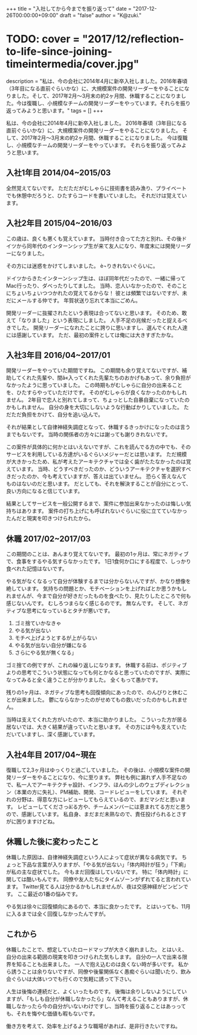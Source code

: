 +++
title = "入社してから今までを振り返って"
date = "2017-12-26T00:00:00+09:00"
draft = "false"
author = "K@zuki."
# TODO: cover = "2017/12/reflection-to-life-since-joining-timeintermedia/cover.jpg"
description = "私は、今の会社に2014年4月に新卒入社しました。2016年春頃（3年目になる直前ぐらいかな）に、大規模案件の開発リーダーをやることになりました。そして、2017年2月～3月末の約2ヶ月間、休職することになりました。今は復職し、小規模なチームの開発リーダーをやっています。それらを振り返ってみようと思います。"
tags = []
+++

私は、今の会社に2014年4月に新卒入社しました。
2016年春頃（3年目になる直前ぐらいかな）に、大規模案件の開発リーダーをやることになりました。
そして、2017年2月～3月末の約2ヶ月間、休職することになりました。
今は復職し、小規模なチームの開発リーダーをやっています。
それらを振り返ってみようと思います。

## 入社1年目 2014/04~2015/03
全然覚えてないです。
ただただがむしゃらに技術書を読み漁り、プライベートでも休憩中だろうと、ひたすらコードを書いていました。
それだけは覚えています。

## 入社2年目 2015/04~2016/03
この歳は、良くも悪くも覚えています。
当時付き合ってた方と別れ、その後ドイツから同年代のインターンシップ生が来て友人になり、年度末には開発リーダーになりました。

その方には迷惑をかけてしまいました。
è¬りきれないぐらいに。

ドイツからきたインターンシップ生は、ほぼ同年代だったので、一緒に帰ってMac行ったり、ダベったりしてました。
当時、恋人いなかったので、そのことにちょいちょいつつかれたの覚えてるからな！
彼とは頻繁ではないですが、未だにメールする仲です。
年賀状送り忘れて本当にごめん。

開発リーダーに抜擢されたという表現は合ってないと思います。
そのため、敢えて「なりました」という表現にしました。
人手不足の兆候だったと捉えるべきでした。
開発リーダーになれたことに誇りに思いますし、選んでくれた人達には感謝しています。
ただ、最初の案件としては俺には大きすぎたかな。

## 入社3年目 2016/04~2017/01
開発リーダーをやっていた期間ですね。
この期間も余り覚えてないですが、補助してくれた先輩や、間ã<M-C-A>«入ってくれた先輩たちのおかげもあって、余り負担がなかったように思っていました。
この時期もがむしゃらに自分の出来ることを、ひたすらやっていただけです。
そのがむしゃらが良くなかったのかもしれません。
2年目で恋人と別れてしまって、ちょっとした自暴自棄になっていたのかもしれません。
自分の身を大切にしないような行動ばかりしていました。
ただただ負担をかけて、自分を追い込んで。

それが結果として自律神経失調症となって、休職するきっかけになったのは言うまでもないです。
当時の関係者の方々には謝っても謝りきれないです。

この案件が具体的に何かとはいえないですが、これを読んでる方の中でも、そのサービスを利用している方達がいるぐらいメジャーだとは思います。
ただ規模が大きかったため、私が考えたアーキテクチャでは全く歯がたたなかったのは覚えています。
当時、どうすべきだったのか、どういうアーキテクチャを選択すべきだったのか、今も考えていますが、答えは出ていません。
恐らく答えなんてものはないのだと思います。
だとしても、それを解決することが自分にとって、良い方向になると信じています。

結果としてサービスを一般公開するまで、案件に参加出来なかったのは悔しい気持ちはあります。
案件の打ち上げにも呼ばれないぐらいに役に立てていなかったんだと現実を叩きつけられたから。

## 休職 2017/02~2017/03
この期間のことは、あんまり覚えてないです。
最初の1ヶ月は、常にネガティブで、食事をするやる気すらなかったです。
1日1食何か口にする程度で、しっかり食べれた記憶はないです。

やる気がなくなるって自分が体験するまでは分からないんですが、かなり想像を絶しています。
気持ちの問題とか、モチベーションを上げればとか思うかもしれませんが、今まで自分が好きだったものを食べたり、見たりしたところで何も感じないんです。
むしろつまらなく感じるのです。
無なんです。
そして、ネガティブな思考になっているとタチが悪いです。

1. ゴミ捨ていかなきゃ
2. やる気が出ない
3. モチベ上げようとするが上がらない
4. やる気が出ない自分が嫌になる
5. さらにやる気が無くなる」

ゴミ捨ての例ですが、これの繰り返しになります。
休職する前は、ポジティブよりの思考でこういう状態になっても何とかなると思っていたのですが、実際になってみると全く違うことが分かりました。
全くもって愚かです。

残りの1ヶ月は、ネガティブな思考も回復傾向にあったので、のんびりと休むことが出来ました。
鬱にならなかったのがせめてもの救いだったのかもしれません。

当時は支えてくれた方がいたので、本当に助かりました。
こういった方が居る居ないでは、大きく結果が違っていたと思います。
その方には今も支えていただいていますし、深く感謝しています。

## 入社4年目 2017/04~現在
復職して2,3ヶ月はゆっくりと過ごしていました。
その後は、小規模な案件の開発リーダーをやることになり、今に至ります。
弊社も例に漏れず人手不足なので、私一人でアーキテクチャ設計、インフラ、ほんの少しのウェブディレクション（本業の方に失礼）、PM補助、開発、コードレビューをしています。
それぞれの分野は、得意な方にレビューしてもらえているので、まだマシだと思います。
レビューしてくださっã<M-C-A>¦る方や、チームメンバーには恵まれてる方だと思うので、感謝しています。
私自身、まだまだ未熟なので、責任投げられるとさすがに困りますけどね。

## 休職した後に変わったこと
休職した原因は、自律神経失調症という人によって症状が異なる病気です。
ちょっと下品な言葉が入りますが、「やる気が出ない」「体内時計が狂う」「下痢」が私の主な症状でした。
今もまだ回復はしていないです。
特に「体内時計」に関しては酷いもんです。
同僚や友人たちにタイムゾーンがずれてると言われています。
Twitter見てる人は分かるかもしれませんが、夜は交感神経がビンビンです。
ここ最近の1番の悩みです。

やる気は徐々に回復傾向にあるので、本当に良かったです。
とはいっても、11月に入るまでは全く回復しなかったんですが。

## これから
休職したことで、想定していたロードマップが大きく崩れました。
とはいえ、自分の出来る範囲の現実を叩きつけられた気もします。
自分の一人で出来る限界を知ることも出来ました。
一人で抱え込むのは良くない時が多いです。
私から誘うことは余りないですが、同僚や後輩関係なく愚痴ぐらいは聞いたり、飲み会ぐらいは大体いつでも行くので気軽に誘って下さい。

人生は後悔の連続だと、よくいったものです。
後悔は余りしないようにしていますが、「もしも自分が休職しなかったら」なんて考えることもありますが、休職しなかったら今の自分がいないわけですし、当時を振り返ることはあっっても、それを悔やむ価値も暇もないです。

働き方を考えて、効率を上げるような職場があれば、是非行きたいですね。
